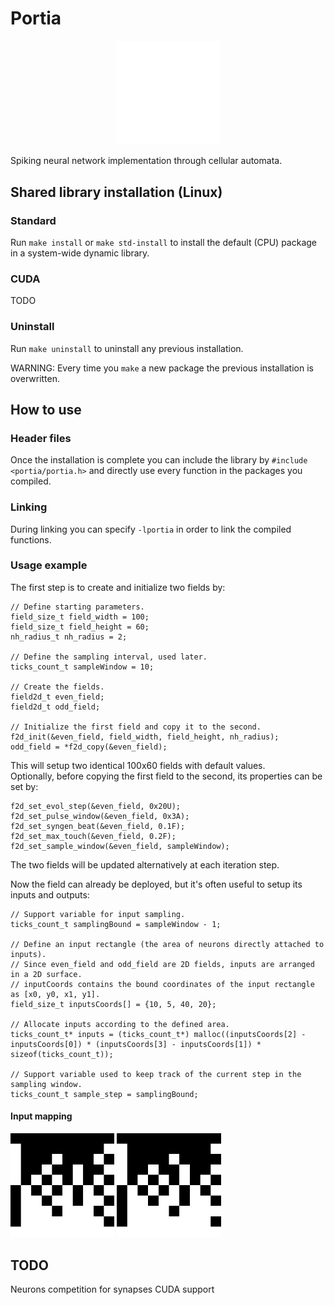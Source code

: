 # Portia
<p align="center" width="100%">
    <img width="33%" src="/portia.png"> 
</p>
Spiking neural network implementation through cellular automata.<br/>

## Shared library installation (Linux)
### Standard
Run `make install` or `make std-install` to install the default (CPU) package in a system-wide dynamic library.<br/>

### CUDA
TODO

### Uninstall
Run `make uninstall` to uninstall any previous installation.

WARNING: Every time you `make` a new package the previous installation is overwritten.

## How to use
### Header files
Once the installation is complete you can include the library by `#include <portia/portia.h>` and directly use every function in the packages you compiled.<br/>

### Linking
During linking you can specify `-lportia` in order to link the compiled functions.

### Usage example
The first step is to create and initialize two fields by:
```
// Define starting parameters.
field_size_t field_width = 100;
field_size_t field_height = 60;
nh_radius_t nh_radius = 2;

// Define the sampling interval, used later.
ticks_count_t sampleWindow = 10;

// Create the fields.
field2d_t even_field;
field2d_t odd_field;

// Initialize the first field and copy it to the second.
f2d_init(&even_field, field_width, field_height, nh_radius);
odd_field = *f2d_copy(&even_field);
```
This will setup two identical 100x60 fields with default values.<br/>
Optionally, before copying the first field to the second, its properties can be set by:
```
f2d_set_evol_step(&even_field, 0x20U);
f2d_set_pulse_window(&even_field, 0x3A);
f2d_set_syngen_beat(&even_field, 0.1F);
f2d_set_max_touch(&even_field, 0.2F);
f2d_set_sample_window(&even_field, sampleWindow);
```
The two fields will be updated alternatively at each iteration step.

Now the field can already be deployed, but it's often useful to setup its inputs and outputs:
```
// Support variable for input sampling.
ticks_count_t samplingBound = sampleWindow - 1;

// Define an input rectangle (the area of neurons directly attached to inputs).
// Since even_field and odd_field are 2D fields, inputs are arranged in a 2D surface.
// inputCoords contains the bound coordinates of the input rectangle as [x0, y0, x1, y1].
field_size_t inputsCoords[] = {10, 5, 40, 20};

// Allocate inputs according to the defined area.
ticks_count_t* inputs = (ticks_count_t*) malloc((inputsCoords[2] - inputsCoords[0]) * (inputsCoords[3] - inputsCoords[1]) * sizeof(ticks_count_t));

// Support variable used to keep track of the current step in the sampling window.
ticks_count_t sample_step = samplingBound;
```

#### Input mapping
<img width="33%" src="/meta/10f.png"> <img width="33%" src="/meta/10r.png">

## TODO
Neurons competition for synapses
CUDA support
